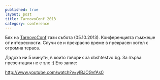 ```yaml
---
published: true
layout: post
title: TarnovoConf 2013
category: conference
---
```


Бях на [TarnovoConf](http://tarnovoconf.com/) тази събота (05.10.2013). Конференцията гъмжеше от интересности. Случи се и прекрасно време в прекрасен хотел с огромна тераса. 

Дадоха ни 5 минути, в които говорих за obshtestvo.bg. За първа презентация не е зле :) Ето запис:

http://www.youtube.com/watch?v=ylBJCGvfAs0